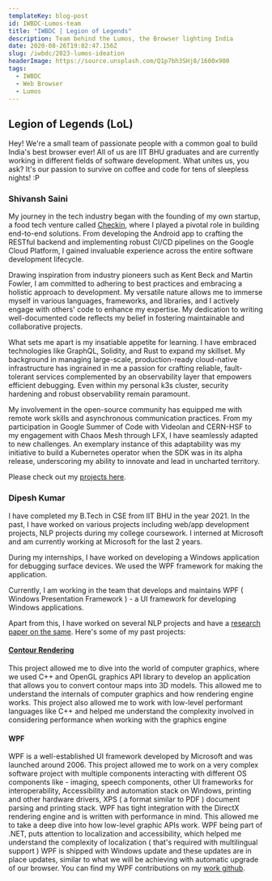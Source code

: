 ```yaml
---
templateKey: blog-post
id: IWBDC-Lumos-team
title: "IWBDC | Legion of Legends"
description: Team behind the Lumos, the Browser lighting India
date: 2020-08-26T19:02:47.156Z
slug: /iwbdc/2023-lumos-ideation
headerImage: https://source.unsplash.com/Q1p7bh3SHj8/1600x900
tags:
  - IWBDC
  - Web Browser
  - Lumos
---
```


## Legion of Legends (LoL)

Hey! We're a small team of passionate people with a common goal to build India's best browser ever! All of us are IIT BHU graduates and are currently working in different fields of software development. What unites us, you ask? It's our passion to survive on coffee and code for tens of sleepless nights! :P

### Shivansh Saini

My journey in the tech industry began with the founding of my own startup, a food tech venture called [Checkin](https://web.archive.org/web/20201020110945/https://check-in.in/), where I played a pivotal role in building end-to-end solutions. From developing the Android app to crafting the RESTful backend and implementing robust CI/CD pipelines on the Google Cloud Platform, I gained invaluable experience across the entire software development lifecycle.

Drawing inspiration from industry pioneers such as Kent Beck and Martin Fowler, I am committed to adhering to best practices and embracing a holistic approach to development. My versatile nature allows me to immerse myself in various languages, frameworks, and libraries, and I actively engage with others' code to enhance my expertise. My dedication to writing well-documented code reflects my belief in fostering maintainable and collaborative projects.

What sets me apart is my insatiable appetite for learning. I have embraced technologies like GraphQL, Solidity, and Rust to expand my skillset. My background in managing large-scale, production-ready cloud-native infrastructure has ingrained in me a passion for crafting reliable, fault-tolerant services complemented by an observability layer that empowers efficient debugging. Even within my personal k3s cluster, security hardening and robust observability remain paramount.

My involvement in the open-source community has equipped me with remote work skills and asynchronous communication practices. From my participation in Google Summer of Code with Videolan and CERN-HSF to my engagement with Chaos Mesh through LFX, I have seamlessly adapted to new challenges. An exemplary instance of this adaptability was my initiative to build a Kubernetes operator when the SDK was in its alpha release, underscoring my ability to innovate and lead in uncharted territory.

Please check out my [projects here](https://shivanshs9.me/projects/).

### Dipesh Kumar

I have completed my B.Tech in CSE from IIT BHU in the year 2021.  In the past, I have worked on various projects including web/app development projects, NLP projects during my college coursework. I interned at Microsoft and am currently working at Microsoft for the last 2 years.

During my internships, I have worked on developing a Windows application for debugging surface devices. We used the WPF framework for making the application. 

Currently, I am working in the team that develops and maintains WPF ( Windows Presentation Framework ) - a UI framework for developing Windows applications. 

Apart from this, I have worked on several NLP projects and have a [research paper on the same](https://aclanthology.org/2022.insights-1.24/). Here's some of my past projects:

#### [Contour Rendering](https://github.com/pegasus-lynx/ContourRendering)
This project allowed me to dive into the world of computer graphics, where we used C++ and OpenGL graphics API library to develop an application that allows you to convert contour maps into 3D models. 
This allowed me to understand the internals of computer graphics and how rendering engine works. 
This project also allowed me to work with low-level performant languages like C++ and helped me understand the complexity involved in considering performance when working with the graphics engine

#### WPF 
WPF is a well-established UI framework developed by Microsoft and was launched around 2006. 
This project allowed me to work on a very complex software project with multiple components interacting with different OS components like - imaging, speech components, other UI frameworks for interoperability, Accessibility and automation stack on Windows, printing and other hardware drivers, XPS ( a format similar to PDF ) document parsing and printing stack. 
WPF has tight integration with the DirectX rendering engine and is written with performance in mind. This allowed me to take a deep dive into how low-level graphic APIs work. 
WPF being part of .NET, puts attention to localization and accessibility, which helped me understand the complexity of localization ( that's required with multilingual support ) 
WPF is shipped with Windows update and these updates are in place updates, similar to what we will be achieving with automatic upgrade of our browser.
You can find my WPF contributions on my [work github](https://github.com/dipeshmsft).

